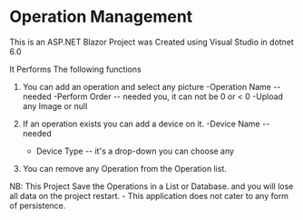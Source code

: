 # Operation Management

This is an ASP.NET Blazor Project was Created using Visual Studio in dotnet 6.0

It Performs The following functions

1. You can add an operation and select any picture 
  -Operation Name -- needed
  -Perform Order -- needed you, it can not be 0 or < 0 
  -Upload any Image or null
 
 2. If an operation exists you can add a device on it.
     -Device Name -- needed
     - Device Type -- it's a drop-down you can choose any

3. You can remove any Operation from the Operation list.

  NB: This Project Save the Operations in a List or Database. and you will lose all data on the project restart.
      - This application does not cater to any form of persistence.
